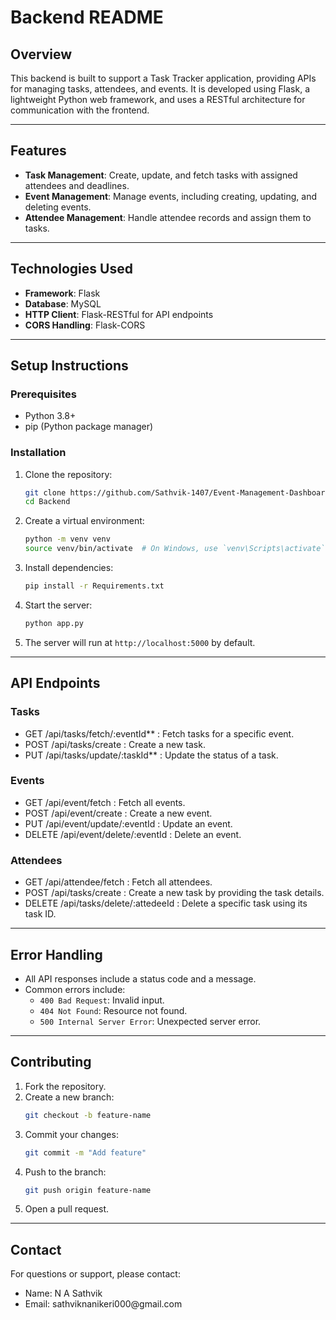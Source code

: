 # Backend README

## Overview

This backend is built to support a Task Tracker application, providing APIs for managing tasks, attendees, and events. It is developed using Flask, a lightweight Python web framework, and uses a RESTful architecture for communication with the frontend.

---

## Features

- **Task Management**: Create, update, and fetch tasks with assigned attendees and deadlines.
- **Event Management**: Manage events, including creating, updating, and deleting events.
- **Attendee Management**: Handle attendee records and assign them to tasks.

---

## Technologies Used

- **Framework**: Flask
- **Database**: MySQL
- **HTTP Client**: Flask-RESTful for API endpoints
- **CORS Handling**: Flask-CORS

---

## Setup Instructions

### Prerequisites

- Python 3.8+
- pip (Python package manager)

### Installation

1. Clone the repository:

   ```bash
   git clone https://github.com/Sathvik-1407/Event-Management-Dashboard.git
   cd Backend
   ```

2. Create a virtual environment:

   ```bash
   python -m venv venv
   source venv/bin/activate  # On Windows, use `venv\Scripts\activate`
   ```

3. Install dependencies:

   ```bash
   pip install -r Requirements.txt
   ```

4. Start the server:

   ```bash
   python app.py
   ```

5. The server will run at `http://localhost:5000` by default.

---

## API Endpoints

### Tasks

- GET /api/tasks/fetch/:eventId**     : Fetch tasks for a specific event.
- POST /api/tasks/create              : Create a new task.
- PUT /api/tasks/update/:taskId**     : Update the status of a task.

### Events

- GET /api/event/fetch              : Fetch all events.
- POST /api/event/create            : Create a new event.
- PUT /api/event/update/:eventId    : Update an event.
- DELETE /api/event/delete/:eventId : Delete an event.

### Attendees

- GET /api/attendee/fetch             : Fetch all attendees.
- POST /api/tasks/create              : Create a new task by providing the task details.
- DELETE /api/tasks/delete/:attedeeId : Delete a specific task using its task ID.

---

## Error Handling

- All API responses include a status code and a message.
- Common errors include:
  - `400 Bad Request`: Invalid input.
  - `404 Not Found`: Resource not found.
  - `500 Internal Server Error`: Unexpected server error.

---

## Contributing

1. Fork the repository.
2. Create a new branch:
   ```bash
   git checkout -b feature-name
   ```
3. Commit your changes:
   ```bash
   git commit -m "Add feature"
   ```
4. Push to the branch:
   ```bash
   git push origin feature-name
   ```
5. Open a pull request.

---
## Contact

For questions or support, please contact:

- Name: N A Sathvik
- Email: sathviknanikeri000\@gmail.com

